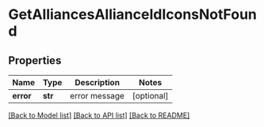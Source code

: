 # GetAlliancesAllianceIdIconsNotFound

## Properties
Name | Type | Description | Notes
------------ | ------------- | ------------- | -------------
**error** | **str** | error message | [optional] 

[[Back to Model list]](../README.md#documentation-for-models) [[Back to API list]](../README.md#documentation-for-api-endpoints) [[Back to README]](../README.md)



